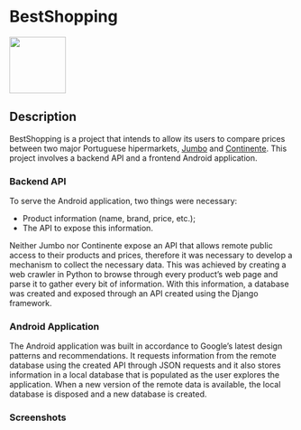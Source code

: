 # BestShopping

<img src="http://www.tinycoolthings.com/best_shopping_big_logo.png" style="width: 100px;"/>

## Description

BestShopping is a project that intends to allow its users to compare prices between two major Portuguese hipermarkets, [Jumbo](http://www.jumbo.pt/) and [Continente](http://www.continente.pt/). This project involves a backend API and a frontend Android application.

### Backend API
To serve the Android application, two things were necessary:

* Product information (name, brand, price, etc.);
* The API to expose this information.

Neither Jumbo nor Continente expose an API that allows remote public access to their products and prices, therefore it was necessary to develop a mechanism to collect the necessary data. This was achieved by creating a web crawler in Python to browse through every product’s web page and parse it to gather every bit of information. With this information, a database was created and exposed through an API created using the Django framework.

### Android Application
The Android application was built in accordance to Google’s latest design patterns and recommendations. It requests information from the remote database using the created API through JSON requests and it also stores information in a local database that is populated as the user explores the application. When a new version of the remote data is available, the local database is disposed and a new database is created.

### Screenshots


